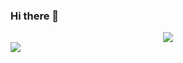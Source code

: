 ### Hi there 👋

<div align="center">
  <img src="https://github-readme-stats.vercel.app/api?username=HikingCarrot7&show_icons=true_color=fff&icon_color=79ff97&text_color=9f9f9f&bg_color=151515">
</div>

<div>
  <img src="https://github-readme-stats.vercel.app/api/top-langs/?username=HikingCarrot7&layout=compact">
</div>

<!--
**HikingCarrot7/HikingCarrot7** is a ✨ _special_ ✨ repository because its `README.md` (this file) appears on your GitHub profile.

Here are some ideas to get you started:

- 🔭 I’m currently working on ...
- 🌱 I’m currently learning ...
- 👯 I’m looking to collaborate on ...
- 🤔 I’m looking for help with ...
- 💬 Ask me about ...
- 📫 How to reach me: ...
- 😄 Pronouns: ...
- ⚡ Fun fact: ...
-->
